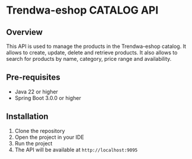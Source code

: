 # Trendwa-eshop CATALOG API
## Overview
This API is used to manage the products in the Trendwa-eshop catalog. It allows to create, update, delete and retrieve products. It also allows to search for products by name, category, price range and availability.

## Pre-requisites
- Java 22 or higher
- Spring Boot 3.0.0 or higher

## Installation
1. Clone the repository
2. Open the project in your IDE
3. Run the project
4. The API will be available at `http://localhost:9095`
